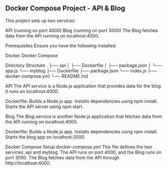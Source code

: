 ## Docker Compose Project - API & Blog
This project sets up two services:

API (running on port 4000)
Blog (running on port 3000)
The Blog fetches data from the API running on localhost:4000.

Prerequisites
Ensure you have the following installed:

Docker
Docker Compose

Directory Structure
.
├── api
│   ├── Dockerfile
│   ├── package.json
│   └── app.js
└── myblog
    ├── Dockerfile
    ├── package.json
    └── index.js
├── docker-compose.yml
└── README.md

API
The API service is a Node.js application that provides data for the blog. It runs on localhost:4000.

Dockerfile:
Builds a Node.js app.
Installs dependencies using npm install.
Starts the API server using npm start.

Blog
The Blog service is another Node.js application that fetches data from the API running on localhost:4000.

Dockerfile:
Builds a Node.js app.
Installs dependencies using npm install.
Starts the blog app on localhost:3000.

Docker Compose Setup
docker-compose.yml
This file defines the two services: api and myblog. The API runs on port 4000, and the Blog runs on port 3000. The Blog fetches data from the API through http://localhost:4000.
